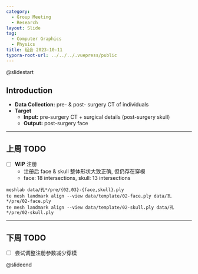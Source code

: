 ```yaml
---
category:
  - Group Meeting
  - Research
layout: Slide
tag:
  - Computer Graphics
  - Physics
title: 组会 2023-10-11
typora-root-url: ../../../.vuepress/public
---
```


@slidestart

## Introduction

- **Data Collection:** pre- & post- surgery CT of individuals
- **Target**
  - **Input:** pre-surgery CT + surgical details (post-surgery skull)
  - **Output:** post-surgery face

---

## 上周 TODO

- [ ] **WIP** 注册
  - 注册后 face \& skull 整体形状大致正确, 但仍存在穿模
  - face: 18 intersections, skull: 13 intersections

```shell
meshlab data/孔*/pre/{02,03}-{face,skull}.ply
te mesh landmark align --view data/template/02-face.ply data/孔*/pre/02-face.ply
te mesh landmark align --view data/template/02-skull.ply data/孔*/pre/02-skull.ply
```

---

## 下周 TODO

- [ ] 尝试调整注册参数减少穿模

@slideend
